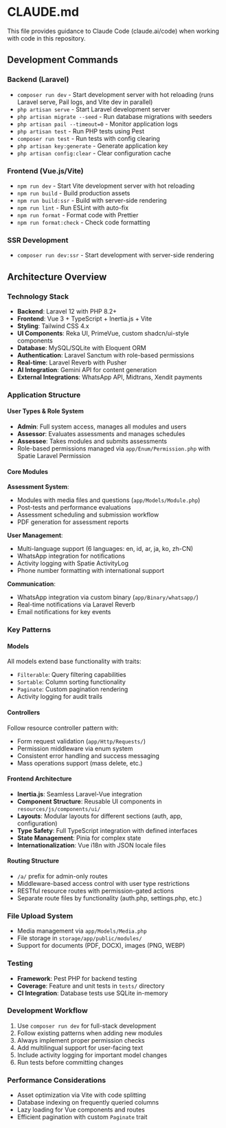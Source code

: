# CLAUDE.md

This file provides guidance to Claude Code (claude.ai/code) when working with code in this repository.

## Development Commands

### Backend (Laravel)
- `composer run dev` - Start development server with hot reloading (runs Laravel serve, Pail logs, and Vite dev in parallel)
- `php artisan serve` - Start Laravel development server
- `php artisan migrate --seed` - Run database migrations with seeders
- `php artisan pail --timeout=0` - Monitor application logs
- `php artisan test` - Run PHP tests using Pest
- `composer run test` - Run tests with config clearing
- `php artisan key:generate` - Generate application key
- `php artisan config:clear` - Clear configuration cache

### Frontend (Vue.js/Vite)
- `npm run dev` - Start Vite development server with hot reloading
- `npm run build` - Build production assets
- `npm run build:ssr` - Build with server-side rendering
- `npm run lint` - Run ESLint with auto-fix
- `npm run format` - Format code with Prettier
- `npm run format:check` - Check code formatting

### SSR Development
- `composer run dev:ssr` - Start development with server-side rendering

## Architecture Overview

### Technology Stack
- **Backend**: Laravel 12 with PHP 8.2+
- **Frontend**: Vue 3 + TypeScript + Inertia.js + Vite
- **Styling**: Tailwind CSS 4.x
- **UI Components**: Reka UI, PrimeVue, custom shadcn/ui-style components
- **Database**: MySQL/SQLite with Eloquent ORM
- **Authentication**: Laravel Sanctum with role-based permissions
- **Real-time**: Laravel Reverb with Pusher
- **AI Integration**: Gemini API for content generation
- **External Integrations**: WhatsApp API, Midtrans, Xendit payments

### Application Structure

#### User Types & Role System
- **Admin**: Full system access, manages all modules and users
- **Assessor**: Evaluates assessments and manages schedules  
- **Assessee**: Takes modules and submits assessments
- Role-based permissions managed via `app/Enum/Permission.php` with Spatie Laravel Permission

#### Core Modules

**Assessment System**:
- Modules with media files and questions (`app/Models/Module.php`)
- Post-tests and performance evaluations
- Assessment scheduling and submission workflow
- PDF generation for assessment reports

**User Management**:
- Multi-language support (6 languages: en, id, ar, ja, ko, zh-CN)  
- WhatsApp integration for notifications
- Activity logging with Spatie ActivityLog
- Phone number formatting with international support

**Communication**:
- WhatsApp integration via custom binary (`app/Binary/whatsapp/`)
- Real-time notifications via Laravel Reverb
- Email notifications for key events

### Key Patterns

#### Models
All models extend base functionality with traits:
- `Filterable`: Query filtering capabilities
- `Sortable`: Column sorting functionality  
- `Paginate`: Custom pagination rendering
- Activity logging for audit trails

#### Controllers
Follow resource controller pattern with:
- Form request validation (`app/Http/Requests/`)
- Permission middleware via enum system
- Consistent error handling and success messaging
- Mass operations support (mass delete, etc.)

#### Frontend Architecture
- **Inertia.js**: Seamless Laravel-Vue integration
- **Component Structure**: Reusable UI components in `resources/js/components/ui/`
- **Layouts**: Modular layouts for different sections (auth, app, configuration)
- **Type Safety**: Full TypeScript integration with defined interfaces
- **State Management**: Pinia for complex state
- **Internationalization**: Vue i18n with JSON locale files

#### Routing Structure
- `/a/` prefix for admin-only routes
- Middleware-based access control with user type restrictions
- RESTful resource routes with permission-gated actions
- Separate route files by functionality (auth.php, settings.php, etc.)

### File Upload System
- Media management via `app/Models/Media.php`
- File storage in `storage/app/public/modules/`
- Support for documents (PDF, DOCX), images (PNG, WEBP)

### Testing
- **Framework**: Pest PHP for backend testing
- **Coverage**: Feature and unit tests in `tests/` directory
- **CI Integration**: Database tests use SQLite in-memory

### Development Workflow
1. Use `composer run dev` for full-stack development
2. Follow existing patterns when adding new modules
3. Always implement proper permission checks
4. Add multilingual support for user-facing text
5. Include activity logging for important model changes
6. Run tests before committing changes

### Performance Considerations
- Asset optimization via Vite with code splitting
- Database indexing on frequently queried columns
- Lazy loading for Vue components and routes
- Efficient pagination with custom `Paginate` trait